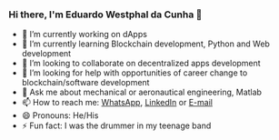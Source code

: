 ### Hi there, I'm Eduardo Westphal da Cunha 👋

- 🔭 I’m currently working on dApps
- 🌱 I’m currently learning Blockchain development, Python and Web development
- 👯 I’m looking to collaborate on decentralized apps development
- 🤔 I’m looking for help with opportunities of career change to blockchain/software development
- 💬 Ask me about mechanical or aeronautical engineering, Matlab
- 📫 How to reach me: [WhatsApp](https://api.whatsapp.com/send?phone=5541999429764), [LinkedIn](https://www.linkedin.com/in/eduardo-westphal-da-cunha/?locale=en_US) or [E-mail](mailto:eduardowestc@gmail.com)
- 😄 Pronouns: He/His
- ⚡ Fun fact: I was the drummer in my teenage band

